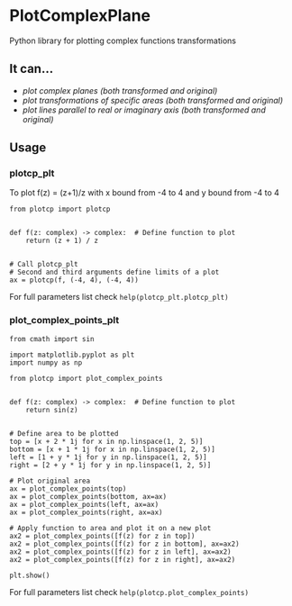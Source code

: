 # PlotComplexPlane

Python library for plotting complex functions transformations

## It can...

- *plot complex planes (both transformed and original)*
- *plot transformations of specific areas (both transformed and original)*
- *plot lines parallel to real or imaginary axis (both transformed and original)*

## Usage

### plotcp_plt

To plot f(z) = (z+1)/z with x bound from -4 to 4 and y bound from -4 to 4

```python3
from plotcp import plotcp


def f(z: complex) -> complex:  # Define function to plot
    return (z + 1) / z


# Call plotcp_plt
# Second and third arguments define limits of a plot
ax = plotcp(f, (-4, 4), (-4, 4))
```

For full parameters list check ```help(plotcp_plt.plotcp_plt)```

### plot_complex_points_plt

```python3
from cmath import sin

import matplotlib.pyplot as plt
import numpy as np

from plotcp import plot_complex_points


def f(z: complex) -> complex:  # Define function to plot
    return sin(z)


# Define area to be plotted
top = [x + 2 * 1j for x in np.linspace(1, 2, 5)]
bottom = [x + 1 * 1j for x in np.linspace(1, 2, 5)]
left = [1 + y * 1j for y in np.linspace(1, 2, 5)]
right = [2 + y * 1j for y in np.linspace(1, 2, 5)]

# Plot original area
ax = plot_complex_points(top)
ax = plot_complex_points(bottom, ax=ax)
ax = plot_complex_points(left, ax=ax)
ax = plot_complex_points(right, ax=ax)

# Apply function to area and plot it on a new plot
ax2 = plot_complex_points([f(z) for z in top])
ax2 = plot_complex_points([f(z) for z in bottom], ax=ax2)
ax2 = plot_complex_points([f(z) for z in left], ax=ax2)
ax2 = plot_complex_points([f(z) for z in right], ax=ax2)

plt.show()
```

For full parameters list check ```help(plotcp.plot_complex_points)```